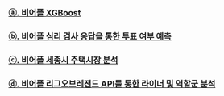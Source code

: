 ### [ⓐ. 비어플 XGBoost](https://github.com/bin9841/data_analysis_project/tree/main/team_study_01)
### [ⓑ. 비어플 심리 검사 응답을 통한 투표 여부 예측](https://github.com/bin9841/data_analysis_project/tree/main/project_01)
### [ⓒ. 비어플 세종시 주택시장 분석](https://github.com/bin9841/data_analysis_project/tree/main/project_02)
### [ⓓ. 비어플 리그오브레전드 API를 통한 라이너 및 역할군 분석](https://github.com/bin9841/data_analysis_project/tree/main/project_03)
